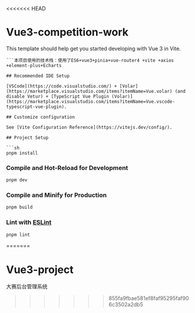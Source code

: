<<<<<<< HEAD
# Vue3-competition-work

This template should help get you started developing with Vue 3 in Vite.
```这是一个基于Vue3，使用组合式API开发的一个大赛作品后台管理系统。
```本项目使用的技术栈：使用了ES6+vue3+pinia+vue-router4 +vite +axios +element-plus+Echarts

## Recommended IDE Setup

[VSCode](https://code.visualstudio.com/) + [Volar](https://marketplace.visualstudio.com/items?itemName=Vue.volar) (and disable Vetur) + [TypeScript Vue Plugin (Volar)](https://marketplace.visualstudio.com/items?itemName=Vue.vscode-typescript-vue-plugin).

## Customize configuration

See [Vite Configuration Reference](https://vitejs.dev/config/).

## Project Setup

```sh
pnpm install
```

### Compile and Hot-Reload for Development

```sh
pnpm dev
```

### Compile and Minify for Production

```sh
pnpm build
```

### Lint with [ESLint](https://eslint.org/)

```sh
pnpm lint
```
=======
# Vue3-project
大赛后台管理系统
>>>>>>> 855fa9fbae581ef8faf95295faf906c3502a2db5

